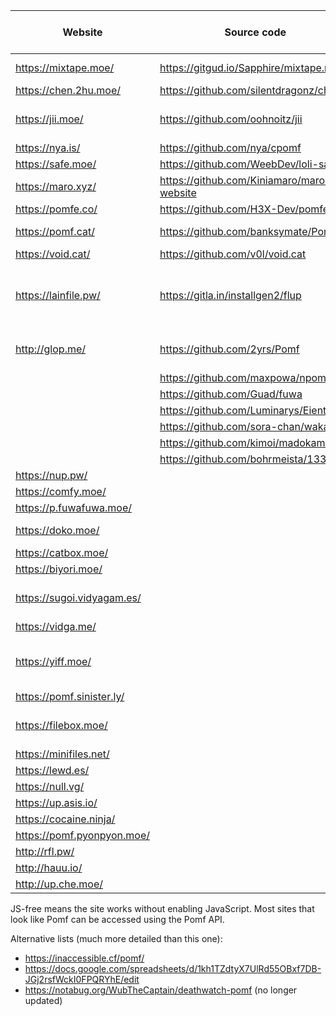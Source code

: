 | Website                 | Source code                             | Size limit (MiB) | Notes
|-------------------------|-----------------------------------------|------------------|-------
| https://mixtape.moe/    | https://gitgud.io/Sapphire/mixtape.moe  | 100              | Pastebin, voice
| https://chen.2hu.moe/   | https://github.com/silentdragonz/chen   | 50               |
| https://jii.moe/        | https://github.com/oohnoitz/jii         | 150              | Currently down, JS-free
| https://nya.is/         | https://github.com/nya/cpomf            | 100              |
| https://safe.moe/       | https://github.com/WeebDev/loli-safe    | 200              | Pastebin
| https://maro.xyz/       | https://github.com/Kiniamaro/maro.xyz-website | 50         |
| https://pomfe.co/       | https://github.com/H3X-Dev/pomfe.co     | 100              |
| https://pomf.cat/       | https://github.com/banksymate/Pomf      | 75               | Currently down
| https://void.cat/       | https://github.com/v0l/void.cat         | 2048             |
| https://lainfile.pw/    | https://gitla.in/installgen2/flup       | 8                | Public uploads, JS-free, original filenames
| http://glop.me/         | https://github.com/2yrs/Pomf            | 10               | Uses [IPFS][0], pastebin
|                         | https://github.com/maxpowa/npomf        |                  |
|                         | https://github.com/Guad/fuwa            |                  | JS-free
|                         | https://github.com/Luminarys/Eientei    |                  |
|                         | https://github.com/sora-chan/wakaba     |                  | JS-free
|                         | https://github.com/kimoi/madokami.com   |                  |
|                         | https://github.com/bohrmeista/1338      |                  |
| https://nup.pw/         |                                         | 150              | JS-free
| https://comfy.moe/      |                                         | 512              |
| https://p.fuwafuwa.moe/ |                                         | 50               | JS-free
| https://doko.moe/       |                                         | 2048             | Rude, JS-free
| https://catbox.moe/     |                                         | 200              | JS-free
| https://biyori.moe/     |                                         | 100              |
| https://sugoi.vidyagam.es/ |                                      | 100              | Nice colors, pastebin
| https://vidga.me/       |                                         | 100              | JS-free
| https://yiff.moe/       |                                         | 512              | Nice colors, metadata stripping
| https://pomf.sinister.ly/ |                                       | 100              |
| https://filebox.moe/    |                                         | 1000             | Nice colors, JS-free
| https://minifiles.net/  |                                         | 100              |
| https://lewd.es/        |                                         | 500              | JS-free
| https://null.vg/        |                                         | 128              |
| https://up.asis.io/     |                                         | 100              |
| https://cocaine.ninja/  |                                         | 32               | JS-free
| https://pomf.pyonpyon.moe/ |                                      | 50               |
| http://rfl.pw/          |                                         | 250              |
| http://hauu.io/         |                                         | 128              | JS-free
| http://up.che.moe/      |                                         | 50               |


JS-free means the site works without enabling JavaScript. Most sites that look like Pomf can be accessed
using the Pomf API.

Alternative lists (much more detailed than this one):
 - https://inaccessible.cf/pomf/
 - https://docs.google.com/spreadsheets/d/1kh1TZdtyX7UlRd55OBxf7DB-JGj2rsfWckI0FPQRYhE/edit
 - https://notabug.org/WubTheCaptain/deathwatch-pomf (no longer updated)

[0]: http://ipfs.io/
